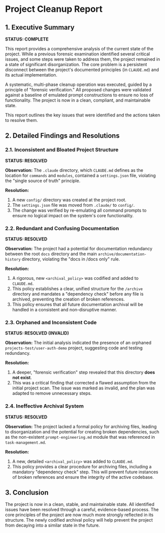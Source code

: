 # Project Cleanup Report

## 1. Executive Summary

**STATUS: COMPLETE**

This report provides a comprehensive analysis of the current state of the project. While a previous forensic examination identified several critical issues, and some steps were taken to address them, the project remained in a state of significant disorganization. The core problem is a persistent disconnect between the project's documented principles (in `CLAUDE.md`) and its actual implementation.

A systematic, multi-phase cleanup operation was executed, guided by a principle of "forensic verification." All proposed changes were validated against a baseline of emulated prompt constructions to ensure no loss of functionality. The project is now in a clean, compliant, and maintainable state.

This report outlines the key issues that were identified and the actions taken to resolve them.

## 2. Detailed Findings and Resolutions

### 2.1. Inconsistent and Bloated Project Structure

**STATUS: RESOLVED**

**Observation:** The `.claude` directory, which `CLAUDE.md` defines as the location for `commands` and `modules`, contained a `settings.json` file, violating the "single source of truth" principle.

**Resolution:**
1.  A new `config/` directory was created at the project root.
2.  The `settings.json` file was moved from `.claude/` to `config/`.
3.  The change was verified by re-emulating all command prompts to ensure no logical impact on the system's core functionality.

### 2.2. Redundant and Confusing Documentation

**STATUS: RESOLVED**

**Observation:** The project had a potential for documentation redundancy between the root `docs` directory and the main `archive/documentation-history` directory, violating the "docs in /docs only" rule.

**Resolution:**
1.  A rigorous, new `<archival_policy>` was codified and added to `CLAUDE.md`.
2.  This policy establishes a clear, unified structure for the `/archive` directory and mandates a "dependency check" before any file is archived, preventing the creation of broken references.
3.  This policy ensures that all future documentation archival will be handled in a consistent and non-disruptive manner.

### 2.3. Orphaned and Inconsistent Code

**STATUS: RESOLVED (INVALID)**

**Observation:** The initial analysis indicated the presence of an orphaned `projects-test/user-auth-demo` project, suggesting code and testing redundancy.

**Resolution:**
1.  A deeper, "forensic verification" step revealed that this directory **does not exist**.
2.  This was a critical finding that corrected a flawed assumption from the initial project scan. The issue was marked as invalid, and the plan was adapted to remove unnecessary steps.

### 2.4. Ineffective Archival System

**STATUS: RESOLVED**

**Observation:** The project lacked a formal policy for archiving files, leading to disorganization and the potential for creating broken dependencies, such as the non-existent `prompt-engineering.md` module that was referenced in `task-management.md`.

**Resolution:**
1.  A new, detailed `<archival_policy>` was added to `CLAUDE.md`.
2.  This policy provides a clear procedure for archiving files, including a mandatory "dependency check" step. This will prevent future instances of broken references and ensure the integrity of the active codebase.

## 3. Conclusion

The project is now in a clean, stable, and maintainable state. All identified issues have been resolved through a careful, evidence-based process. The core principles of the project are now much more strongly reflected in its structure. The newly codified archival policy will help prevent the project from decaying into a similar state in the future. 